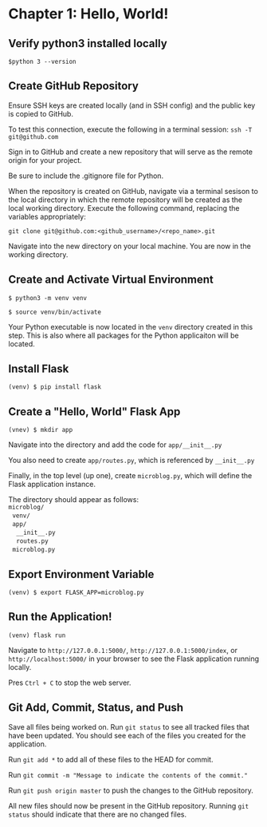 # Chapter 1: Hello, World!

## Verify python3 installed locally

`$python 3 --version`

## Create GitHub Repository

Ensure SSH keys are created locally (and in SSH config) and the public key is copied to GitHub.

To test this connection, execute the following in a terminal session: `ssh -T git@github.com`

Sign in to GitHub and create a new repository that will serve as the remote origin for your project.

Be sure to include the .gitignore file for Python.

When the repository is created on GitHub, navigate via a terminal sesison to the local directory in which the remote repository will be created as the local working directory. Execute the following command, replacing the variables appropriately:

`git clone git@github.com:<github_username>/<repo_name>.git`

Navigate into the new directory on your local machine. You are now in the working directory.

## Create and Activate Virtual Environment

`$ python3 -m venv venv`

`$ source venv/bin/activate`

Your Python executable is now located in the `venv` directory created in this step. This is also where all packages for the Python applicaiton will be located.

## Install Flask

`(venv) $ pip install flask`

## Create a "Hello, World" Flask App

`(vnev) $ mkdir app`

Navigate into the directory and add the code for `app/__init__.py`

You also need to create `app/routes.py`, which is referenced by `__init__.py`

Finally, in the top level (up one), create `microblog.py`, which will define the Flask application instance.

The directory should appear as follows:
<br>`microblog/`<br>
&nbsp;&nbsp;`venv/`<br>
&nbsp;&nbsp;`app/`<br>
&nbsp;&nbsp;&nbsp;&nbsp;`__init__.py`<br>
&nbsp;&nbsp;&nbsp;&nbsp;`routes.py`<br>
&nbsp;&nbsp;`microblog.py`

## Export Environment Variable

`(venv) $ export FLASK_APP=microblog.py`

## Run the Application!

`(venv) flask run`

Navigate to `http://127.0.0.1:5000/`, `http://127.0.0.1:5000/index`, or `http://localhost:5000/` in your browser to see the Flask application running locally.

Pres `Ctrl + C` to stop the web server.

## Git Add, Commit, Status, and Push

Save all files being worked on. Run `git status` to see all tracked files that have been updated. You should see each of the files you created for the application.

Run `git add *` to add all of these files to the HEAD for commit.

Run `git commit -m "Message to indicate the contents of the commit."`

Run `git push origin master` to push the changes to the GitHub repository.

All new files should now be present in the GitHub repository. Running `git status` should indicate that there are no changed files.